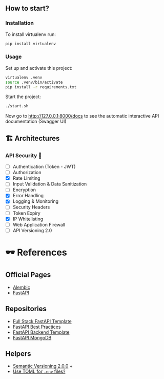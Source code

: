 ## How to start?

### Installation 

To install virtualenv run:

```bash
pip install virtualenv
```

### Usage

Set up and activate this project:

```bash
virtualenv .venv
source .venv/bin/activate
pip install -r requirements.txt
```

Start the project:

```bash
./start.sh
```

Now go to http://127.0.0.1:8000/docs to see the automatic interactive API documentation (Swagger UI)

## 🏗️ Architectures

### API Security 🔐

- [ ] Authentication (Token - JWT)
- [ ] Authorization
- [x] Rate Limiting
- [ ] Input Validation & Data Sanitization
- [ ] Encryption
- [x] Error Handling
- [x] Logging & Monitoring
- [ ] Security Headers
- [ ] Token Expiry
- [x] IP Whitelisting
- [ ] Web Application Firewall
- [ ] API Versioning 2.0

# 🕶️ References

## Official Pages

- [Alembic](https://alembic.sqlalchemy.org/en/latest/)
- [FastAPI](https://fastapi.tiangolo.com/)

## Repositories

- [Full Stack FastAPI Template](https://github.com/tiangolo/full-stack-fastapi-template/tree/master)
- [FastAPI Best Practices](https://github.com/zhanymkanov/fastapi-best-practices)
- [FastAPI Backend Template](https://github.com/Aeternalis-Ingenium/FastAPI-Backend-Template)
- [FastAPI MongoDB](https://github.com/grillazz/fastapi-mongodb)

## Helpers

- [Semantic Versioning 2.0.0](https://semver.org/) + [](https://medium.com/@amirm.lavasani/how-to-add-automatic-versioning-to-your-fastapi-service-b008ed5f3edc)
- [Use TOML for `.env` files?](https://snarky.ca/use-toml-for-env-files/)
